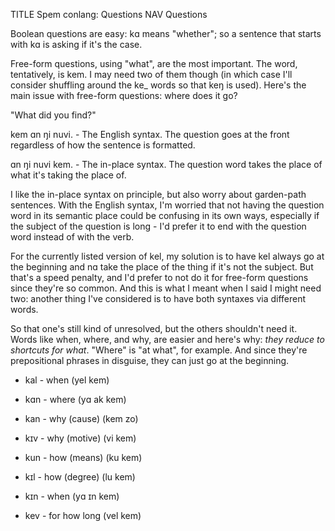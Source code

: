 TITLE Spem conlang: Questions
NAV Questions

Boolean questions are easy: <spem>kɑ</spem> means "whether"; so a sentence that starts with <spem>kɑ</spem> is asking if it's the case.

Free-form questions, using "what", are the most important. The word, tentatively, is <spem>kem</spem>. I may need two of them though (in which case I'll consider shuffling around the <spem>ke_</spem> words so that <spem>keŋ</spem> is used). Here's the main issue with free-form questions: where does it go?

"What did you find?"

<spem>kem ɑn ŋi nuvi.</spem> - The English syntax. The question goes at the front regardless of how the sentence is formatted.

<spem>ɑn ŋi nuvi kem.</spem> - The in-place syntax. The question word takes the place of what it's taking the place of.

I like the in-place syntax on principle, but also worry about garden-path sentences. With the English syntax, I'm worried that not having the question word in its semantic place could be confusing in its own ways, especially if the subject of the question is long - I'd prefer it to end with the question word instead of with the verb.

For the currently listed version of <spem>kel</spem>, my solution is to have <spem>kel</spem> always go at the beginning and <spem>nɑ</spem> take the place of the thing if it's not the subject. But that's a speed penalty, and I'd prefer to not do it for free-form questions since they're so common. And this is what I meant when I said I might need two: another thing I've considered is to have both syntaxes via different words.

So that one's still kind of unresolved, but the others shouldn't need it. Words like when, where, and why, are easier and here's why: *they reduce to shortcuts for what*. "Where" is "at what", for example. And since they're prepositional phrases in disguise, they can just go at the beginning.

* <spem>kal</spem> - when (<spem>yel kem</spem>)

* <spem>kɑn</spem> - where (<spem>yɑ ak kem</spem>)

* <spem>kan</spem> - why (cause) (<spem>kem zo</spem>)

* <spem>kɪv</spem> - why (motive) (<spem>vi kem</spem>)

* <spem>kun</spem> - how (means) (<spem>ku kem</spem>)

* <spem>kɪl</spem> - how (degree) (<spem>lu kem</spem>)

* <spem>kɪn</spem> - when (<spem>yɑ ɪn kem</spem>)

* <spem>kev</spem> - for how long (<spem>vel kem</spem>)

<!--
kyɑ(n/l/m) - how (manner)
	# "yɑ kem"
	?? Do we need this? It doesn't seem that useful, and seems to create the impression that it has a distinct
	==?? meaning when it doesn't. After all, there are always infinite possible answers here.
		-- IDK. "You should've seen how he did it".
			That's not yɑ though.
	maybe it's just asking for details.
-->

